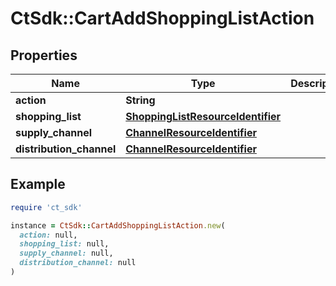 # CtSdk::CartAddShoppingListAction

## Properties

| Name | Type | Description | Notes |
| ---- | ---- | ----------- | ----- |
| **action** | **String** |  |  |
| **shopping_list** | [**ShoppingListResourceIdentifier**](ShoppingListResourceIdentifier.md) |  | [optional] |
| **supply_channel** | [**ChannelResourceIdentifier**](ChannelResourceIdentifier.md) |  | [optional] |
| **distribution_channel** | [**ChannelResourceIdentifier**](ChannelResourceIdentifier.md) |  | [optional] |

## Example

```ruby
require 'ct_sdk'

instance = CtSdk::CartAddShoppingListAction.new(
  action: null,
  shopping_list: null,
  supply_channel: null,
  distribution_channel: null
)
```

